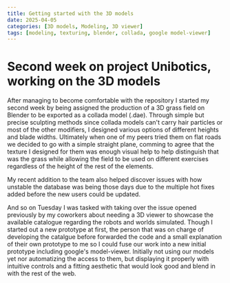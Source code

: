 ```yaml
---
title: Getting started with the 3D models
date: 2025-04-05
categories: [3D models, Modeling, 3D viewer]
tags: [modeling, texturing, blender, collada, google model-viewer]
---
```


# Second week on project Unibotics, working on the 3D models

After managing to become comfortable with the repository I started my second week by being assigned the production of a 3D grass field on Blender to be exported as a collada model (.dae). Through simple but precise sculpting methods since collada models can't carry hair particles or most of the other modifiers, I designed various options of different heights and blade widths. Ultimately when one of my peers tried them on flat roads we decided to go with a simple straight plane, comming to agree that the texture I designed for them was enough visual help to help distinguish that was the grass while allowing the field to be used on different exercises regardless of the height of the rest of the elements.

My recent addition to the team also helped discover issues with how unstable the database was being those days due to the multiple hot fixes added before the new users could be updated.

And so on Tuesday I was tasked with taking over the issue opened previously by my coworkers about needing a 3D viewer to showcase the available catalogue regarding the robots and worlds simulated. Though I started out a new prototype at first, the person that was on charge of developing the catalgue before forwarded the code and a small explanation of their own prototype to me so I could fuse our work into a new initial prototype including google's model-viewer. Initially not using our models yet nor automatizing the access to them, but displaying it properly with intuitive controls and a fitting aesthetic that would look good and blend in with the rest of the web.